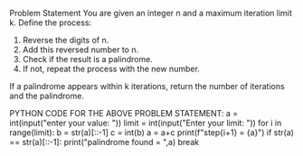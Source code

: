 Problem Statement
You are given an integer n and a maximum iteration limit k.
Define the process:

1. Reverse the digits of n.
2. Add this reversed number to n.
3. Check if the result is a palindrome.
4. If not, repeat the process with the new number.

If a palindrome appears within k iterations, return the number of iterations and the
palindrome.

PYTHON CODE FOR THE ABOVE PROBLEM STATEMENT:
a = int(input("enter your value: "))
limit = int(input("Enter your limit: "))
for i in range(limit):
    b = str(a)[::-1]
    c = int(b)
    a = a+c
    print(f"step{i+1} = {a}")
    if str(a) == str(a)[::-1]:
        print("palindrome found = ",a)
        break
        
        
